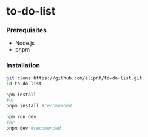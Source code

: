 # to-do-list

### Prerequisites

- Node.js
- pnpm

### Installation

```bash
git clone https://github.com/alipnf/to-do-list.git 
cd to-do-list
```
```bash
npm install
#or
pnpm install #recomended
```

```bash
npm run dev
#or
pnpm dev #recomended
```
